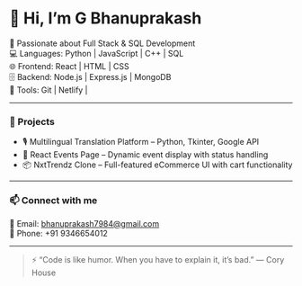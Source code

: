 # 👋 Hi, I’m G Bhanuprakash

🎯 Passionate about Full Stack & SQL Development  
💻 Languages: Python | JavaScript | C++ | SQL  
🌐 Frontend: React | HTML | CSS  
🗄 Backend: Node.js | Express.js | MongoDB  
🔧 Tools: Git | Netlify | 

---

### 🔭 Projects

- 🎙️ Multilingual Translation Platform – Python, Tkinter, Google API  
- 📅 React Events Page – Dynamic event display with status handling  
- 📦 NxtTrendz Clone – Full-featured eCommerce UI with cart functionality

---

### 📫 Connect with me

📧 Email: bhanuprakash7984@gmail.com  
📱 Phone: +91 9346654012  


---

> ⚡ “Code is like humor. When you have to explain it, it’s bad.” — Cory House
